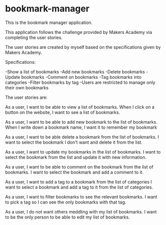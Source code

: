 # bookmark-manager

This is the bookmark manager application. 

This application follows the challenge provided by Makers Academy via completing the user stories.

The user stories are created by myself based on the specifications given by Makers Academy.

Specifications:

-Show a list of bookmarks
-Add new bookmarks
-Delete bookmarks
-Update bookmarks
-Comment on bookmarks
-Tag bookmarks into categories
-Filter bookmarks by tag
-Users are restricted to manage only their own bookmarks

The user stories are:

As a user,
I want to be able to view a list of bookmarks.
When I click on a button on the website, I want to see a list of bookmarks.

As a user,
I want to be able to add new bookmark to the list of bookmarks.
When I write down a bookmark name, I want it to remember my bookmark

As a user,
I want to be able delete a bookmark from the list of bookmarks.
I want to select the bookmark I don't want and delete it from the list.

As a user,
I want to update my bookmarks in the list of bookmarks.
I want to select the bookmark from the list and update it with new information.

As a user,
I want to be able to comment on the bookmark from the list of bookmarks.
I want to select the bookmark and add a comment to it. 

As a user,
I want to add a tag to a bookmark from the list of categories
I want to select a bookmark and add a tag to it from the list of categories.

As a user,
I want to filter bookmarks to see the relevant bookmarks.
I want to pick a tag so I can see the only bookmarks with that tag.

As a user,
I do not want others meddling with my list of bookmarks.
I want to be the only person to be able to edit my list of bookmarks.